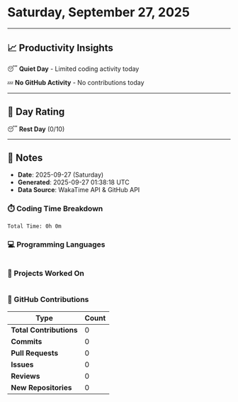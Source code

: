 # Saturday, September 27, 2025

---

## 📈 Productivity Insights

😴 **Quiet Day** - Limited coding activity today

💤 **No GitHub Activity** - No contributions today

---

## 🎯 Day Rating

😴 **Rest Day** (0/10)

---

## 📝 Notes

- **Date**: 2025-09-27 (Saturday)
- **Generated**: 2025-09-27 01:38:18 UTC
- **Data Source**: WakaTime API & GitHub API


### ⏱️ Coding Time Breakdown

```
Total Time: 0h 0m
```

### 💻 Programming Languages

```
```

### 📂 Projects Worked On

```
```


### 🐙 GitHub Contributions

| Type | Count |
|------|-------|
| **Total Contributions** | 0 |
| **Commits** | 0 |
| **Pull Requests** | 0 |
| **Issues** | 0 |
| **Reviews** | 0 |
| **New Repositories** | 0 |

